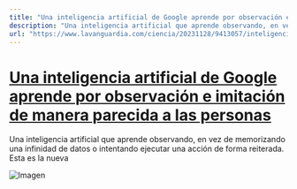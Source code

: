 ```yaml
---
title: "Una inteligencia artificial de Google aprende por observación e imitación de manera parecida a las personas"
description: "Una inteligencia artificial que aprende observando, en vez de memorizando una infinidad de datos o intentando ejecutar una acción de forma reiterada. Esta es la nueva"
url: "https://www.lavanguardia.com/ciencia/20231128/9413057/inteligencia-artificial-google-aprende-observacion-e-imitacion-manera-parecida-personas.html"
---
```


# [Una inteligencia artificial de Google aprende por observación e imitación de manera parecida a las personas](https://www.lavanguardia.com/ciencia/20231128/9413057/inteligencia-artificial-google-aprende-observacion-e-imitacion-manera-parecida-personas.html)

Una inteligencia artificial que aprende observando, en vez de memorizando una infinidad de datos o intentando ejecutar una acción de forma reiterada. Esta es la nueva

![Imagen](https://www.lavanguardia.com/files/image_449_220/files/fp/uploads/2022/07/11/62cc167b1cf73.r_d.611-245.jpeg)
![Imagen](data:image/png;base64,iVBORw0KGgoAAAANSUhEUgAAAAEAAAABCAQAAAC1HAwCAAAAC0lEQVR42mNkYAAAAAYAAjCB0C8AAAAASUVORK5CYII=)
![Imagen](data:image/png;base64,iVBORw0KGgoAAAANSUhEUgAAAAEAAAABCAQAAAC1HAwCAAAAC0lEQVR42mNkYAAAAAYAAjCB0C8AAAAASUVORK5CYII=)
